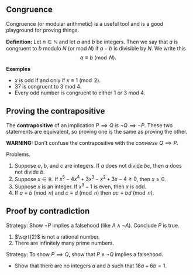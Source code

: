 ## Congruence

Congruence (or modular arithmetic) is a useful tool and is a good playground for proving things.

**Definition:** Let $n\in\mathbb{N}$ and let $a$ and $b$ be integers. Then we say that $a$ is congruent to $b$
modulo $N$ (or mod $N$) if $a-b$ is divisible by $N$.  We write this
$$
a\equiv b\pmod{N}.
$$

**Examples**

- $x$ is odd if and only if $x\equiv 1\pmod{2}$.
- $37$ is congruent to $3$ mod $4$.
- Every odd number is congruent to either $1$ or $3$ mod $4$.


## Proving the contrapositive

The **contrapositive** of an implication $P\implies Q$ is $\lnot Q\implies \lnot P$.  These two statements are equivalent, so proving one is the
same as proving the other.

**WARNING:** Don't confuse the contrapositive with the *converse* $Q\implies P$.

Problems.

1.  Suppose $a$, $b$, and $c$ are integers.  If $a$ does not divide $bc$, then $a$ does not divide $b$.
2.  Suppose $x\in\mathbb{R}$.  If $x^5-4x^4+3x^3-x^2+3x-4\ge 0$, then $x\ge 0$.
3.  Suppose $x$ is an integer.  If $x^3-1$ is even, then $x$ is odd.
4.  If $a\equiv b\pmod{n}$ and $c\equiv d\pmod{n}$ then $ac\equiv bd\pmod{n}$.

## Proof by contradiction

Strategy: Show $\lnot P$ implies a falsehood (like $A \land \lnot A$).  Conclude $P$ is true.

1. $\sqrt{2}$ is not a rational number.
2. There are infinitely many prime numbers.

Strategy: To show $P\implies Q$, show that $P\land\lnot Q$ implies a falsehood.

- Show that there are no integers $a$ and $b$ such that $18a+6b=1$.